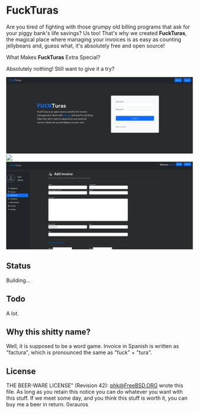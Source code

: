 # FuckTuras
Are you tired of fighting with those grumpy old billing programs that ask for your piggy bank's life savings? Us too! That's why we created <strong>FuckTuras</strong>, the magical place where managing your invoices is as easy as counting jellybeans and, guess what, it's absolutely free and open source!

What Makes <strong>FuckTuras</strong> Extra Special?

Absolutely nothing! Still want to give it a try?

<img src="image_1.png"/>

<img src="image_2.png"/>

<img src="image_3.png"/>

## Status
Building...

## Todo

A lot.

## Why this shitty name?
Well, it is supposed to be a word game. Invoice in Spanish is written as "factura", which is pronounced the same as "fuck" + "tura".


## License

  THE BEER-WARE LICENSE" (Revision 42):
  <phk@FreeBSD.ORG> wrote this file.  As long as you retain this notice you
  can do whatever you want with this stuff. If we meet some day, and you think
  this stuff is worth it, you can buy me a beer in return.   0xrauros
 
